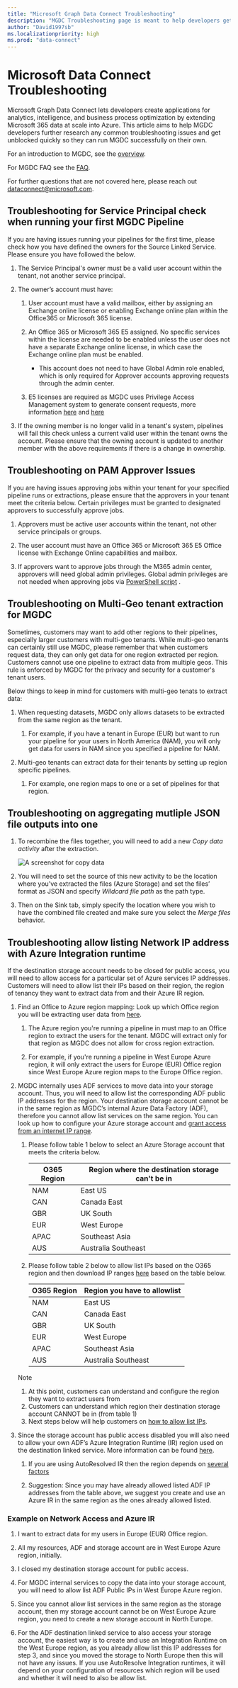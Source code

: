 ```yaml
---
title: "Microsoft Graph Data Connect Troubleshooting"
description: "MGDC Troubleshooting page is meant to help developers get unblocked quickly or help address any issues they may have based on how they want to set up MGDC."
author: "David1997sb"
ms.localizationpriority: high
ms.prod: "data-connect"
---
```


# Microsoft Data Connect Troubleshooting

Microsoft Graph Data Connect lets developers create applications for analytics, intelligence, and business process optimization by extending Microsoft 365 data at scale into Azure. This article aims to help MGDC developers further research any common troubleshooting issues and get unblocked quickly so they can run MGDC successfully on their own.

For an introduction to MGDC, see the [overview](data-connect-concept-overview.md). 

For MGDC FAQ see the [FAQ](data-connect-faq.md).

For further questions that are not covered here, please reach out dataconnect@microsoft.com.

## Troubleshooting for Service Principal check when running your first MGDC Pipeline

If you are having issues running your pipelines for the first time, please check how you have defined the owners for the Source Linked Service.  Please ensure you have followed the below.

1. The Service Principal's owner must be a valid user account within the tenant, not another service principal. 

2. The owner’s account must have:

    1. User account  must have a valid mailbox, either by assigning an Exchange online license or enabling Exchange online plan within the Office365 or Microsoft 365 license.

    2. An Office 365 or Microsoft 365 E5 assigned. No specific services within the license are needed to be enabled unless the user does not have a separate Exchange online license, in which case the Exchange online plan must be enabled.  
        * This account does not need to have Global Admin role enabled, which is only required for Approver accounts approving requests through the admin center.

    3. E5 licenses are required as MGDC uses Privilege Access Management system to generate consent requests, more information [here](https://docs.microsoft.com/en-us/graph/data-connect-pam) and [here](https://docs.microsoft.com/en-us/microsoft-365/compliance/privileged-access-management-configuration?view=o365-worldwide)

3. If the owning member is no longer valid in a tenant's system, pipelines will fail this check unless a current valid user within the tenant owns the account. Please ensure that the owning account is updated to another member with the above requirements if there is a change in ownership. 

## Troubleshooting on PAM Approver Issues

If you are having issues approving jobs within your tenant for your specified pipeline runs or extractions, please ensure that the approvers in your tenant meet the criteria below. Certain privileges must be granted to designated approvers to successfully approve jobs.

1. Approvers must be active user accounts within the tenant, not other service principals or groups.

2. The user account must have an Office 365 or Microsoft 365 E5 Office license  with Exchange Online capabilities and mailbox.

3. If approvers want to approve jobs through the M365 admin center, approvers will need global admin privileges. Global admin privileges are not needed when approving jobs via [PowerShell script](https://docs.microsoft.com/en-us/graph/data-connect-pam#approve-deny-and-revoke-requests-by-using-powershell) .


## Troubleshooting on Multi-Geo tenant extraction for MGDC

Sometimes, customers may want to add other regions to their pipelines, especially larger customers with multi-geo tenants. While multi-geo tenants can certainly still use MGDC, please remember that when customers request data, they can only get data for one region extracted per region. Customers cannot use one pipeline to extract data from multiple geos. This rule is enforced by MGDC for the privacy and security for a customer's tenant users. 

Below things to keep in mind for customers with multi-geo tenats to extract data:

1. When requesting datasets, MGDC only allows datasets to be extracted from the same region as the tenant. 

    1. For example, if you have a tenant in Europe (EUR) but want to run your pipeline for your users in North America (NAM), you will only get data for users in NAM since you specified a pipeline for NAM.

2. Multi-geo tenants can extract data for their tenants by setting up region specific pipelines. 

    1. For example, one region maps to one or a set of pipelines for that region. 

## Troubleshooting on aggregating mutliple JSON file outputs into one

1. To recombine the files together, you will need to add a new *Copy data activity* after the extraction.

    ![A screenshot for copy data](../concepts/images/data-connect-troubleshooting-copy-adf.png)

2. You will need to set the source of this new activity to be the location where you’ve extracted the files (Azure Storage) and set the files’ format as JSON and specify *Wildcard file path* as the path type.

3. Then on the Sink tab, simply specify the location where you wish to have the combined file created and make sure you select the *Merge files* behavior.

## Troubleshooting allow listing Network IP address with Azure Integration runtime

If the destination storage account needs to be closed for public access, you will need to allow access for a particular set of Azure services IP addresses. Customers will need to allow list their IPs based on their region, the region of tenancy they want to extract data from and their Azure IR region.

1. Find an Office to Azure region mapping: Look up which Office region you will be extracting user data from [here](https://docs.microsoft.com/en-us/graph/data-connect-datasets#regions).

    1. The Azure region you're running a pipeline in must map to an Office region to extract the users for the tenant. MGDC will extract only for that region as MGDC does not allow for cross region extraction. 

    2. For example, if you're running a pipeline in West Europe Azure region, it will only extract the users for Europe (EUR) Office region since West Europe Azure region maps to the Europe Office region. 

2. MGDC internally uses ADF services to move data into your storage account. Thus, you will need to allow list the corresponding ADF public IP addresses for the region. Your destination storage account cannot be in the same region as MGDC’s internal Azure Data Factory (ADF), therefore you cannot allow list services on the same region. You can look up how to configure your Azure storage account and [grant access from an internet IP range](https://docs.microsoft.com/en-us/azure/storage/common/storage-network-security?tabs=azure-portal#grant-access-from-an-internet-ip-range).

    1. Please follow table 1 below to select an Azure Storage account that meets the criteria below.

        | O365 Region | Region where the destination storage can't be in |
        |-------------|--------------------------------------| 
        | NAM         | East US                              |
        | CAN         | Canada East                          | 
        | GBR         | UK South                             |
        | EUR         | West Europe                          |
        | APAC        | Southeast Asia                       |
        | AUS         | Australia Southeast                  |

    2. Please follow table 2 below to allow list IPs based on the O365 region and then download IP ranges [here](https://www.microsoft.com/en-us/download/details.aspx?id=56519) based on the table below.

        | O365 Region | Region you have to allowlist         |
        |-------------|--------------------------------------| 
        | NAM         | East US                              |
        | CAN         | Canada East                          | 
        | GBR         | UK South                             |
        | EUR         | West Europe                          |
        | APAC        | Southeast Asia                       |
        | AUS         | Australia Southeast                  |

    > [!NOTE]
    > 1. At this point, customers can understand and configure the region they want to extract users from
    > 2. Customers can understand which region their destination storage account CANNOT be in (from table 1)
    > 3. Next steps below will help customers on [how to allow list IPs](https://docs.microsoft.com/en-us/azure/data-factory/azure-integration-runtime-ip-addresses#azure-integration-runtime-ip-addresses-specific-regions).

4. Since the storage account has public access disabled you will also need to allow your own ADF’s Azure Integration Runtime (IR) region used on the destination linked service. More information can be found [here](https://docs.microsoft.com/en-us/azure/data-factory/azure-integration-runtime-ip-addresses#azure-integration-runtime-ip-addresses-specific-regions).

    1. If you are using AutoResolved IR then the region depends on [several factors](https://docs.microsoft.com/en-us/azure/data-factory/concepts-integration-runtime#azure-ir-location) 

    2. Suggestion: Since you may have already allowed listed ADF IP addresses from the table above, we suggest you create and use an Azure IR in the same region as the ones already allowed listed. 

### Example on Network Access and Azure IR

1. I want to extract data for my users in Europe (EUR) Office region.

2. All my resources, ADF and storage account are in West Europe Azure region, initially.

3. I closed my destination storage account for public access.

4. For MGDC internal services to copy the data into your storage account, you will need to allow list ADF Public IPs in West Europe Azure region.

5. Since you cannot allow list services in the same region as the storage account, then my storage account cannot be on West Europe Azure region, you need to create a new storage account in North Europe.

6. For the ADF destination linked service to also access your storage account, the easiest way is to create and use an Integration Runtime on the West Europe region, as you already allow list this IP addresses for step 3, and since you moved the storage to North Europe then this will not have any issues. If you use AutoResolve Integration runtimes, it will depend on your configuration of resources which region will be used and whether it will need to also be allow list.
